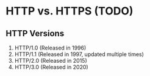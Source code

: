 
# HTTP vs. HTTPS (TODO)


## HTTP Versions
1. HTTP/1.0 (Released in 1996)
2. HTTP/1.1 (Released in 1997, updated multiple times)
3. HTTP/2.0 (Released in 2015)
4. HTTP/3.0 (Released in 2020)

